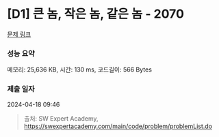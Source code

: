 # [D1] 큰 놈, 작은 놈, 같은 놈 - 2070 

[문제 링크](https://swexpertacademy.com/main/code/problem/problemDetail.do?contestProbId=AV5QQ6qqA40DFAUq) 

### 성능 요약

메모리: 25,636 KB, 시간: 130 ms, 코드길이: 566 Bytes

### 제출 일자

2024-04-18 09:46



> 출처: SW Expert Academy, https://swexpertacademy.com/main/code/problem/problemList.do